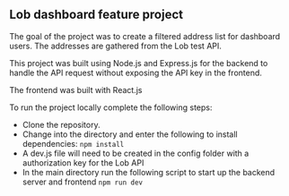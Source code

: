 ## Lob dashboard feature project

The goal of the project was to create a filtered address list for dashboard users.
The addresses are gathered from the Lob test API.

This project was built using Node.js and Express.js for the backend to handle the API request without exposing the API key in the frontend.

The frontend was built with React.js 

To run the project locally complete the following steps:
- Clone the repository.
- Change into the directory and enter the following to install dependencies:
`npm install`
- A dev.js file will need to be created in the config folder with a authorization key for the Lob API
- In the main directory run the following script to start up the backend server and frontend 
`npm run dev`


